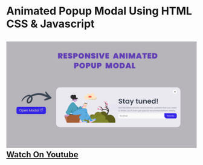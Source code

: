# Animated Popup Modal Using HTML CSS & Javascript
![thumbnail](thumbnail.png)
[Watch On Youtube](https://link)
----------
